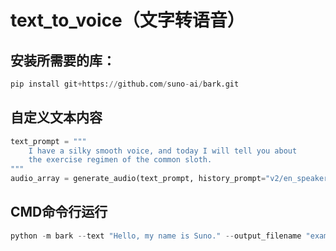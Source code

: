 text_to_voice（文字转语音）
================================

## 安装所需要的库：
```python
pip install git+https://github.com/suno-ai/bark.git
```
## 自定义文本内容
```python
text_prompt = """
    I have a silky smooth voice, and today I will tell you about
    the exercise regimen of the common sloth.
"""
audio_array = generate_audio(text_prompt, history_prompt="v2/en_speaker_1")
```

## CMD命令行运行
```python
python -m bark --text "Hello, my name is Suno." --output_filename "example.wav"
```

